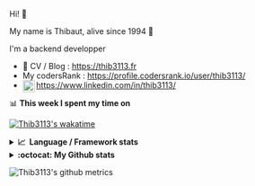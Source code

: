 Hi! 👋

My name is Thibaut, alive since 1994 🍷

I'm a backend developper

-   📝 CV / Blog : https://thib3113.fr
-   My codersRank : https://profile.codersrank.io/user/thib3113/
-   <a href="https://www.linkedin.com/in/thib3113/"><img align="left" alt="Thib3113's Linkedin" width="21px" src="https://raw.githubusercontent.com/peterthehan/peterthehan/master/assets/linkedin.svg" /></a> https://www.linkedin.com/in/thib3113/

📊 **This week I spent my time on**

[![Thib3113's wakatime](https://github-readme-stats.vercel.app/api/wakatime?username=thib3113&layout=default&theme=dracula&langs_count=6&hide_title=true&hide_border=true)](https://wakatime.com/@thib3113)

<details>
  <summary><b>📈&nbsp;&nbsp;Language&nbsp;/&nbsp;Framework stats</b></summary>
  <br/>  
  <a href='https://profile.codersrank.io/user/thib3113/'>
  <img src='http://cr-skills-chart-widget.azurewebsites.net/api/api?username=thib3113&padding=30&skills=php,batchfile,javascript,less,mysql,reactjs,scss,shell,typescript,vue'>
  </a>
</details>

<details>
  <summary><b>:octocat: My Github stats</b></summary>
  <br/>  
  
  <img src="https://github-readme-stats.vercel.app/api?username=thib3113&theme=dracula&show_icons=true&" alt="Thib3113's GitHub stats" />

<!--START_SECTION:activity-->

1. 🗣 Commented on [#1164](https://github.com/moleculerjs/moleculer/issues/1164) in [moleculerjs/moleculer](https://github.com/moleculerjs/moleculer)
2. 🗣 Commented on [#1161](https://github.com/moleculerjs/moleculer/issues/1161) in [moleculerjs/moleculer](https://github.com/moleculerjs/moleculer)
3. 🗣 Commented on [#1161](https://github.com/moleculerjs/moleculer/issues/1161) in [moleculerjs/moleculer](https://github.com/moleculerjs/moleculer)
4. 🗣 Commented on [#1164](https://github.com/moleculerjs/moleculer/issues/1164) in [moleculerjs/moleculer](https://github.com/moleculerjs/moleculer)
5. 💪 Opened PR [#1164](https://github.com/moleculerjs/moleculer/pull/1164) in [moleculerjs/moleculer](https://github.com/moleculerjs/moleculer)
 <!--END_SECTION:activity-->

</details>

![Thib3113's github metrics](https://gist.githubusercontent.com/thib3113/83a96e16f8bca103f1b0e376186c66ec/raw/github-metrics.svg)
